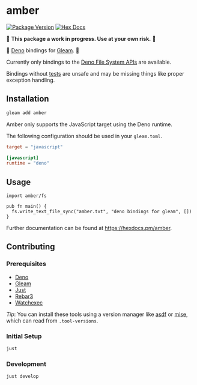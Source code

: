 # amber

[![Package Version](https://img.shields.io/hexpm/v/amber)](https://hex.pm/packages/amber)
[![Hex Docs](https://img.shields.io/badge/hex-docs-ffaff3)](https://hexdocs.pm/amber/)

:construction: **This package a work in progress. Use at your own risk.**
:construction:

:sauropod: [Deno](https://deno.com/) bindings for [Gleam](https://gleam.run/).
:star2:

Currently only bindings to the
[Deno File System APIs](https://docs.deno.com/api/deno/file-system) are
available.

Bindings without [tests](test/amber) are unsafe and may be missing things like
proper exception handling.

## Installation

```sh
gleam add amber
```

Amber only supports the JavaScript target using the Deno runtime.

The following configuration should be used in your `gleam.toml`.

```toml
target = "javascript"

[javascript]
runtime = "deno"
```

## Usage

```gleam
import amber/fs

pub fn main() {
  fs.write_text_file_sync("amber.txt", "deno bindings for gleam", [])
}
```

Further documentation can be found at <https://hexdocs.pm/amber>.

## Contributing

### Prerequisites

- [Deno](https://docs.deno.com/runtime/getting_started/installation/)
- [Gleam](https://gleam.run/getting-started/installing/)
- [Just](https://just.systems/man/en/prerequisites.html)
- [Rebar3](https://rebar3.org/docs/getting-started/)
- [Watchexec](https://github.com/watchexec/watchexec/tree/main?tab=readme-ov-file#install)

_Tip_: You can install these tools using a version manager like
[asdf](https://asdf-vm.com/guide/getting-started.html) or
[mise](https://mise.jdx.dev/getting-started.html), which can read from
`.tool-versions`.

### Initial Setup

```sh
just
```

### Development

```sh
just develop
```
